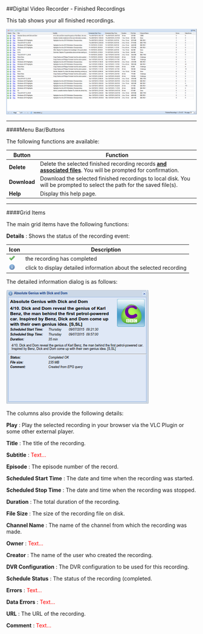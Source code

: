 ##Digital Video Recorder - Finished Recordings

This tab shows your all finished recordings.

!['Finished Recordings' Tab](docresources/finishedrecordings1.png)

---

####Menu Bar/Buttons

The following functions are available:

Button       | Function
-------------|----------
**Delete**   | Delete the selected finished recording records **<u>and associated files</u>**. You will be prompted for confirmation.
**Download** | Download the selected finished recordings to local disk. You will be prompted to select the path for the saved file(s).
**Help**     | Display this help page.

---

####Grid Items

The main grid items have the following functions:

**Details**
: Shows the status of the recording event:

Icon                                       | Description
-------------------------------------------|-------------
![Tick icon](icons/tick.png)               | the recording has completed
![Information icon](icons/information.png) | click to display detailed information about the selected recording

The detailed information dialog is as follows:

![Finished Recording Detail](docresources/finishedrecordings2.png)

The columns also provide the following details:

**Play**
: Play the selected recording in your browser via the VLC Plugin or some
  other external player.

**Title**
: The title of the recording.

**Subtitle**
: <font color=red>Text...</font>

**Episode**
: The episode number of the record.

**Scheduled Start Time**
: The date and time when the recording was started.

**Scheduled Stop Time**
: The date and time when the recording was stopped.

**Duration**
: The total duration of the recording.

**File Size**
: The size of the recording file on disk.

**Channel Name**
: The name of the channel from which the recording was made.

**Owner**
: <font color=red>Text...</font>

**Creator**
: The name of the user who created the recording.

**DVR Configuration**
: The DVR configuration to be used for this recording.

**Schedule Status**
: The status of the recording (completed.

**Errors**
: <font color=red>Text...</font>

**Data Errors**
: <font color=red>Text...</font>

**URL**
: The URL of the recording.

**Comment**
: <font color=red>Text...</font>

